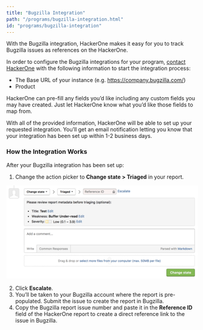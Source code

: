 ```yaml
---
title: "Bugzilla Integration"
path: "/programs/bugzilla-integration.html"
id: "programs/bugzilla-integration"
---
```


With the Bugzilla integration, HackerOne makes it easy for you to track Bugzilla issues as references on the HackerOne.

In order to configure the Bugzilla integrations for your program, [contact HackerOne](https://support.hackerone.com/hc/en-us/requests/new) with the following information to start the integration process:

  - The Base URL of your instance (e.g. https://company.bugzilla.com/)
  - Product

HackerOne can pre-fill any fields you’d like including any custom fields you may have created. Just let HackerOne know what you’d like those fields to map from.

With all of the provided information, HackerOne will be able to set up your requested integration. You’ll get an email notification letting you know that your integration has been set up within 1-2 business days.

### How the Integration Works
After your Bugzilla integration has been set up:
1. Change the action picker to **Change state > Triaged** in your report.

![integrations](./images/integrations.png)

2. Click **Escalate**.
3. You’ll be taken to your Bugzilla account where the report is pre-populated. Submit the issue to create the report in Bugzilla.
4. Copy the Bugzilla report issue number and paste it in the **Reference ID** field of the HackerOne report to create a direct reference link to the issue in Bugzilla.  
